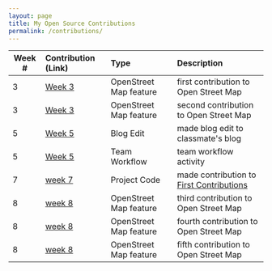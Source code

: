 ```yaml
---
layout: page
title: My Open Source Contributions
permalink: /contributions/
---
```


<!--
Type of the contribution should be "Wikipedia edit", "OpenStreet Map feature", "Project Documentation", "Project Code", "Blog Edit", etc.

The description should include a brief summary of what you did.

Replace the first row below with your contribution.

-->





| Week #       | Contribution (Link)  | Type  | Description |
|---|:---|:---|:---|
|  3   | [Week 3][4]     | OpenStreet Map feature     |   first contribution to Open Street Map     |
|  3   | [Week 3][5]     | OpenStreet Map feature     |   second contribution to Open Street Map     |
|  5   | [Week 5][8]     | Blog Edit     |   made blog edit to classmate's blog     |
|  5   | [Week 5][9]     | Team Workflow     |   team workflow activity     |
|  7   | [week 7][11]    | Project Code     |   made contribution to [First Contributions][10]     |
|  8   | [week 8][12]    | OpenStreet Map feature     |   third contribution to Open Street Map     |
|  8   | [week 8][13]    | OpenStreet Map feature     |   fourth contribution to Open Street Map     |
|  8   | [week 8][14]    | OpenStreet Map feature     |   fifth contribution to Open Street Map     |



 
<!-- Week 1 -->
[1]: https://hunter-college-ossd-fall-2019.github.io/sjku1-weekly/week01/

<!-- Week 2 -->
[2]: https://hunter-college-ossd-fall-2019.github.io/sjku1-weekly/week02/

<!-- Week 3 -->
[3]: https://hunter-college-ossd-fall-2019.github.io/sjku1-weekly/week03/
[4]: https://www.openstreetmap.org/changeset/74403181
[5]: https://www.openstreetmap.org/changeset/74404355

<!-- Week 4 -->
[6]: https://hunter-college-ossd-fall-2019.github.io/sjku1-weekly/week04/

<!-- Week 5 -->
[7]: https://hunter-college-ossd-fall-2019.github.io/sjku1-weekly/week05/
[8]: https://github.com/hunter-college-ossd-fall-2019/Zabari-weekly/pull/6
[9]: https://github.com/hunter-college-ossd-fall-2019/RAS-Dazzle-workflow.git

<!-- Week 7 --> 
[10]: https://github.com/firstcontributions/first-contributions
[11]: https://github.com/firstcontributions/first-contributions/pull/21566

<!-- Week 8 -->
<!-- add Betsy Sluder Nature Preserve -->
[12]: https://www.openstreetmap.org/changeset/76115081#map=16/41.1212/-73.7232
<!-- add Aesop's Fable Restaurant -->
[13]: https://www.openstreetmap.org/changeset/76115273#map=19/41.15953/-73.77294
<!-- add Whole Foods -->
[14]: https://www.openstreetmap.org/changeset/76115386
